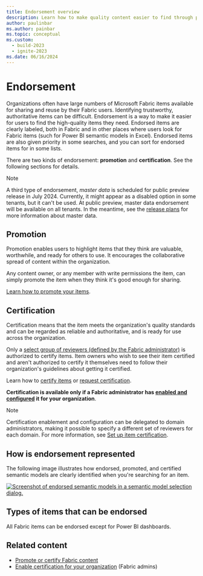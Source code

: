```yaml
---
title: Endorsement overview
description: Learn how to make quality content easier to find through promotion or certification.
author: paulinbar
ms.author: painbar
ms.topic: conceptual
ms.custom:
  - build-2023
  - ignite-2023
ms.date: 06/16/2024
---
```


# Endorsement

Organizations often have large numbers of Microsoft Fabric items available for sharing and reuse by their Fabric users. Identifying trustworthy, authoritative items can be difficult. Endorsement is a way to make it easier for users to find the high-quality items they need. Endorsed items are clearly labeled, both in Fabric and in other places where users look for Fabric items (such for Power BI semantic models in Excel). Endorsed items are also given priority in some searches, and you can sort for endorsed items for in some lists.

There are two kinds of endorsement: **promotion** and **certification**. See the following sections for details.

> [!NOTE]
> A third type of endorsement, *master data* is scheduled for public preview release in July 2024. Currently, it might appear as a disabled option in some tenants, but it can't be used. At public preview, master data endorsement will be available on all tenants. In the meantime, see the [release plans](https://learn.microsoft.com/fabric/release-plan/admin-governance#fabric-items-master-data) for more information about master data.

## Promotion

Promotion enables users to highlight items that they think are valuable, worthwhile, and ready for others to use. It encourages the collaborative spread of content within the organization.

Any content owner, or any member with write permissions the item, can simply promote the item when they think it's good enough for sharing.

[Learn how to promote your items](../get-started/endorsement-promote-certify.md#promote-items).

## Certification

Certification means that the item meets the organization's quality standards and can be regarded as reliable and authoritative, and is ready for use across the organization.

Only a [select group of reviewers (defined by the Fabric administrator)](../admin/endorsement-setup.md) is authorized to certify items. Item owners who wish to see their item certified and aren't authorized to certify it themselves need to follow their organization's guidelines about getting it certified.

Learn how to [certify items](../get-started/endorsement-promote-certify.md#certify-items) or [request certification](../get-started/../get-started/endorsement-promote-certify.md#request-item-certification).

**Certification is available only if a Fabric administrator has [enabled and configured](../admin/endorsement-setup.md) it for your organization**.

> [!NOTE]
> Certification enablement and configuration can be delegated to domain administrators, making it possible to specify a different set of reviewers for each domain. For more information, see [Set up item certification](../admin/endorsement-setup.md).

## How is endorsement represented

The following image illustrates how endorsed, promoted, and certified semantic models are clearly identified when you're searching for an item.

[ ![Screenshot of endorsed semantic models in a semantic model selection dialog.](media/endorsement-overview/endorsement-data-hub.png)](media/endorsement-overview/endorsement-data-hub.png#lightbox)

## Types of items that can be endorsed

All Fabric items can be endorsed except for Power BI dashboards.

## Related content

* [Promote or certify Fabric content](../get-started/endorsement-promote-certify.md)
* [Enable certification for your organization](../admin/endorsement-setup.md) (Fabric admins)
